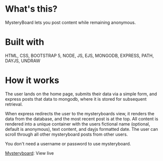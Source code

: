 # What's this? 
MysteryBoard lets you post content while remaining anonymous.

# Built with
HTML, CSS, BOOTSTRAP 5, NODE, JS, EJS, MONGODB, EXPRESS, PATH, DAYJS, UNDRAW

# How it works
The user lands on the home page, submits their data via a simple form, and express posts that data to mongodb, where it is stored for subsequent retrieval. 

When express redirects the user to the mysteryboards view, it renders the data from the database, and the most recent post is at the top. All content is rendered into a unique container with the users fictional name (optional, default is anonymous), text content, and dayjs formatted date. The user can scroll through all other mysteryboard posts from other users. 

You don't need a username or password to use mysteryboard. 

[Mysteryboard](https://mysteryboard.herokuapp.com/): View live


